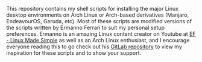 This repository contains my shell scripts for installing the major Linux desktop environments on Arch Linux or Arch-based derivatives (Manjaro, EndeavourOS, Garuda, etc). Most of these scripts are modified versions of the scripts written by Ermanno Ferrari to suit my personal setup preferences. Ermanno is an amazing Linux content creator on Youtube at [EF - Linux Made Simple](https://www.youtube.com/c/EFLinuxMadeSimple) as well as an Arch Linux enthusiast, and I encourage everyone reading this to go check out his [GitLab repository](https://gitlab.com/eflinux) to view my inspiration for these scripts and to show your support. 
